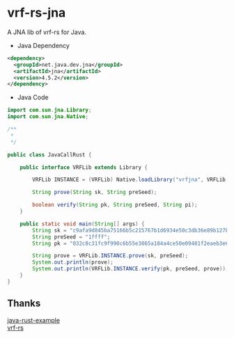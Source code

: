 # vrf-rs-jna

A JNA lib of vrf-rs for Java.

* Java Dependency

```xml
<dependency>
  <groupId>net.java.dev.jna</groupId>
  <artifactId>jna</artifactId>
  <version>4.5.2</version>
</dependency>
```

* Java Code

```Java
import com.sun.jna.Library;
import com.sun.jna.Native;

/**
 *
 */

public class JavaCallRust {

    public interface VRFLib extends Library {

        VRFLib INSTANCE = (VRFLib) Native.loadLibrary("vrfjna", VRFLib.class);

        String prove(String sk, String preSeed);

        boolean verify(String pk, String preSeed, String pi);
    }

    public static void main(String[] args) {
        String sk = "c9afa9d845ba75166b5c215767b1d6934e50c3db36e89b127b8a622b120f6721";
        String preSeed = "1ffff";
        String pk = "032c8c31fc9f990c6b55e3865a184a4ce50e09481f2eaeb3e60ec1cea13a6ae645";

        String prove = VRFLib.INSTANCE.prove(sk, preSeed);
        System.out.println(prove);
        System.out.println(VRFLib.INSTANCE.verify(pk, preSeed, prove));
    }
}
```

## Thanks

[java-rust-example](https://github.com/drrb/java-rust-example)     
[vrf-rs](https://github.com/witnet/vrf-rs)
